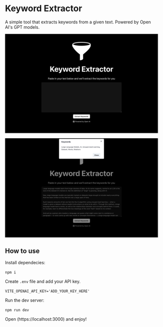 # Keyword Extractor

A simple tool that extracts keywords from a given text. Powered by Open AI's GPT models.

![homepage screenshot](/homepage.png)

![keywords screenshot](/keywords.png)

## How to use

Install dependecies:

`npm i`

Create `.env` file and add your API key.
[](https://platform.openai.com/account/api-keys)

`VITE_OPENAI_API_KEY='ADD_YOUR_KEY_HERE'`

Run the dev server:

`npm run dev`

Open (https://localhost:3000) and enjoy!
